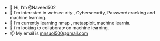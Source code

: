 - 👋 Hi, I’m @Naveed502
- 👀 I’m interested in websecurity , Cybersecurity, Password cracking and machine learning.
- 🌱 I’m currently learning nmap , metasploit, machine learnin. 
- 💞️ I’m looking to collaborate on machine learning.
- 📫 My email is mnsuol500@gmail.com 


<!---
Naveed502/Naveed502 is a ✨ special ✨ repository because its `README.md` (this file) appears on your GitHub profile.
You can click the Preview link to take a look at your changes.
--->
